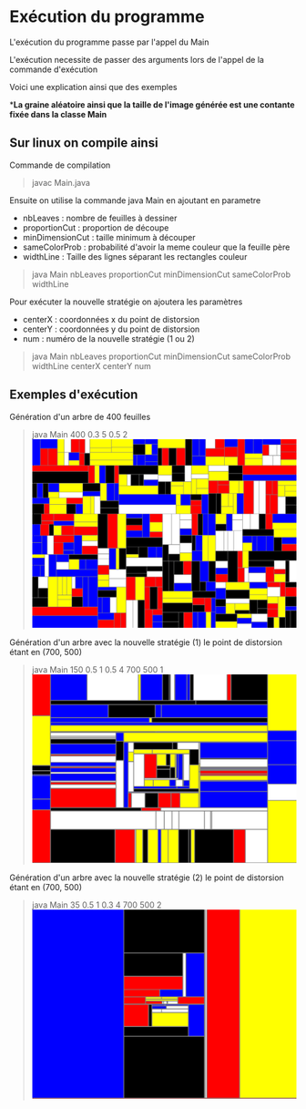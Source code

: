 # Exécution du programme

L'exécution du programme passe par l'appel du Main

L'exécution necessite de passer des arguments lors de l'appel de la commande d'exécution

Voici une explication ainsi que des exemples

***La graine aléatoire ainsi que la taille de l'image générée est une contante fixée dans la classe Main** 

## Sur linux on compile ainsi

Commande de compilation

> javac Main.java

Ensuite on utilise la commande java Main en ajoutant en parametre
 - nbLeaves : nombre de feuilles à dessiner
 - proportionCut : proportion de découpe
 -  minDimensionCut : taille minimum à découper
 - sameColorProb : probabilité d'avoir la meme couleur que la feuille père
 - widthLine : Taille des lignes séparant les rectangles couleur

> java Main nbLeaves proportionCut minDimensionCut sameColorProb widthLine

Pour exécuter la nouvelle stratégie on ajoutera les paramètres

 - centerX : coordonnées x du point de distorsion
 - centerY : coordonnées y du point de distorsion
 - num : numéro de la nouvelle stratégie (1 ou 2)

 > java Main nbLeaves proportionCut minDimensionCut sameColorProb widthLine centerX centerY num

## Exemples d'exécution

Génération d'un arbre de 400 feuilles

 > java Main 400 0.3 5 0.5 2
 ![400 feuilles](/examples/example1.png)

Génération d'un arbre avec la nouvelle stratégie (1) le point de distorsion étant en (700, 500)

 > java Main 150 0.5 1 0.5 4 700 500 1
 ![stratégie 1](/examples/example2.png)

Génération d'un arbre avec la nouvelle stratégie (2) le point de distorsion étant en (700, 500)

 > java Main 35 0.5 1 0.3 4 700 500 2
 ![stratégie 2](/examples/example3.png)